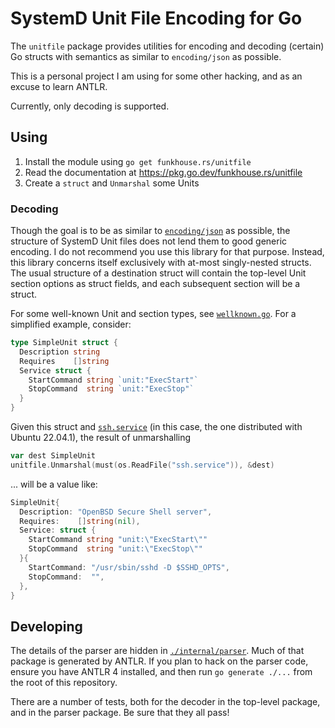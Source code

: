 # SystemD Unit File Encoding for Go

The `unitfile` package provides utilities for encoding and decoding (certain) Go
structs with semantics as similar to `encoding/json` as possible.

This is a personal project I am using for some other hacking, and as an excuse
to learn ANTLR.

Currently, only decoding is supported.

## Using

1. Install the module using `go get funkhouse.rs/unitfile`
2. Read the documentation at <https://pkg.go.dev/funkhouse.rs/unitfile>
3. Create a `struct` and `Unmarshal` some Units

### Decoding

Though the goal is to be as similar to
[`encoding/json`](https://pkg.go.dev/encoding/json) as possible, the structure
of SystemD Unit files does not lend them to good generic encoding. I do not
recommend you use this library for that purpose. Instead, this library concerns
itself exclusively with at-most singly-nested structs. The usual structure of a
destination struct will contain the top-level Unit section options as struct
fields, and each subsequent section will be a struct.

For some well-known Unit and section types, see
[`wellknown.go`](./wellknown.go). For a simplified example, consider:

```go
type SimpleUnit struct {
  Description string
  Requires    []string
  Service struct {
    StartCommand string `unit:"ExecStart"`
    StopCommand  string `unit:"ExecStop"`
  }
}
```

Given this struct and [`ssh.service`](./testdata/ubuntu-22.04.1-ssh.service) (in
this case, the one distributed with Ubuntu 22.04.1), the result of unmarshalling

```go
var dest SimpleUnit
unitfile.Unmarshal(must(os.ReadFile("ssh.service")), &dest)
```

... will be a value like:

```go
SimpleUnit{
  Description: "OpenBSD Secure Shell server",
  Requires:    []string(nil),
  Service: struct {
    StartCommand string "unit:\"ExecStart\""
    StopCommand  string "unit:\"ExecStop\""
  }{
    StartCommand: "/usr/sbin/sshd -D $SSHD_OPTS",
    StopCommand:  "",
  },
}
```

## Developing

The details of the parser are hidden in
[`./internal/parser`](./internal/parser). Much of that package is generated by
ANTLR. If you plan to hack on the parser code, ensure you have ANTLR 4
installed, and then run `go generate ./...` from the root of this repository.

There are a number of tests, both for the decoder in the top-level package, and
in the parser package. Be sure that they all pass!
